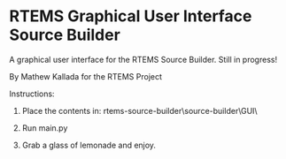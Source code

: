 RTEMS Graphical User Interface Source Builder
========================
A graphical user interface for the RTEMS Source Builder. Still in progress!

By Mathew Kallada for the RTEMS Project


Instructions:

1. Place the contents in: rtems-source-builder\source-builder\GUI\

2. Run main.py

3. Grab a glass of lemonade and enjoy.
